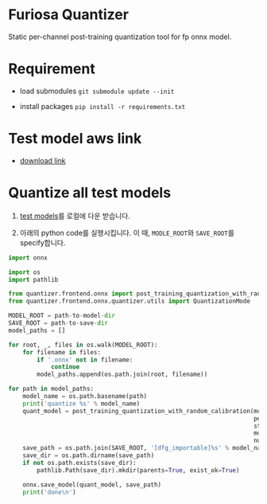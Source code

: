 # Furiosa Quantizer 
Static per-channel post-training quantization tool for fp onnx model.

# Requirement

* load submodules
```git submodule update --init```

* install packages
```pip install -r requirements.txt```
# Test model aws link
- [download link](https://s3.console.aws.amazon.com/s3/buckets/furiosa-private-artifacts?region=ap-northeast-2&prefix=onnx-model-exporter/target-dir/&showversions=false)

# Quantize all test models
1. [test models](https://s3.console.aws.amazon.com/s3/buckets/furiosa-private-artifacts?region=ap-northeast-2&prefix=onnx-model-exporter/target-dir/&showversions=false)를 로컬에 다운 받습니다.

2. 아래의 python code를 실행시킵니다. 이 때, `MODLE_ROOT`와 `SAVE_ROOT`를 specify합니다.
```python
import onnx

import os
import pathlib

from quantizer.frontend.onnx import post_training_quantization_with_random_calibration
from quantizer.frontend.onnx.quantizer.utils import QuantizationMode

MODEL_ROOT = path-to-model-dir
SAVE_ROOT = path-to-save-dir
model_paths = []

for root, _, files in os.walk(MODEL_ROOT):
    for filename in files:
        if '.onnx' not in filename:
            continue
        model_paths.append(os.path.join(root, filename))

for path in model_paths:
    model_name = os.path.basename(path)
    print('quantize %s' % model_name)
    quant_model = post_training_quantization_with_random_calibration(model=onnx.load_model(path),
                                                                     per_channel=True,
                                                                     static=True,
                                                                     mode=QuantizationMode.dfg,
                                                                     num_data=10)
    save_path = os.path.join(SAVE_ROOT, '[dfg_importable]%s' % model_name)
    save_dir = os.path.dirname(save_path)
    if not os.path.exists(save_dir):
        pathlib.Path(save_dir).mkdir(parents=True, exist_ok=True)

    onnx.save_model(quant_model, save_path)
    print('done\n')
```